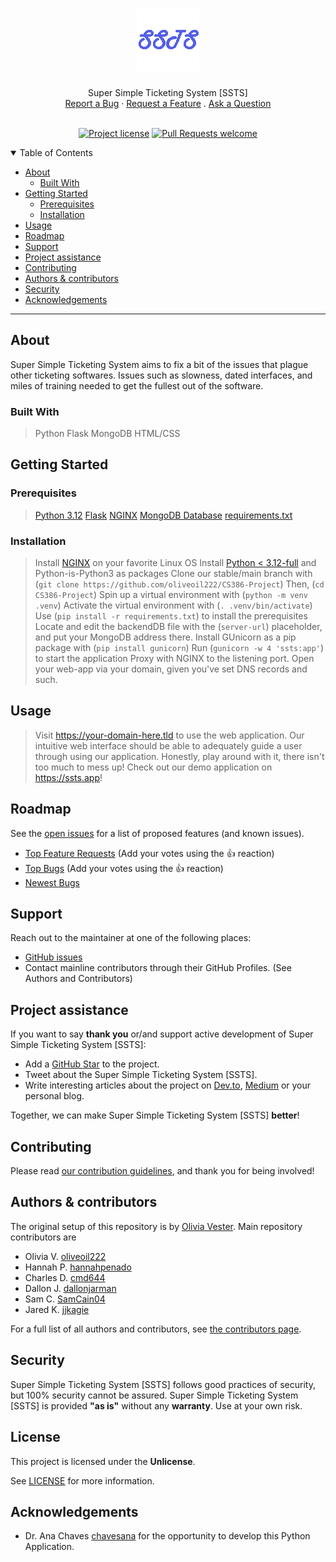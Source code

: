 <h1 align="center">
  <a href="https://github.com/oliveoil222/CS386-Project">
    <img src="docs/images/ssts.png" alt="Logo" width="100" height="100">
  </a>
</h1>

<div align="center">
  Super Simple Ticketing System [SSTS]
  <br />
  <a href="https://github.com/oliveoil222/CS386-Project/issues/new?assignees=&labels=bug&template=01_BUG_REPORT.md&title=bug%3A+">Report a Bug</a>
  ·
  <a href="https://github.com/oliveoil222/CS386-Project/issues/new?assignees=&labels=enhancement&template=02_FEATURE_REQUEST.md&title=feat%3A+">Request a Feature</a>
  .
  <a href="https://github.com/oliveoil222/CS386-Project/issues/new?assignees=&labels=question&template=04_SUPPORT_QUESTION.md&title=support%3A+">Ask a Question</a>
</div>

<div align="center">
<br />

[![Project license](https://img.shields.io/github/license/oliveoil222/CS386-Project.svg?style=flat-square)](LICENSE)
[![Pull Requests welcome](https://img.shields.io/badge/PRs-welcome-ff69b4.svg?style=flat-square)](https://github.com/oliveoil222/CS386-Project/issues?q=is%3Aissue+is%3Aopen+label%3A%22help+wanted%22)

</div>

<details open="open">
<summary>Table of Contents</summary>

- [About](#about)
  - [Built With](#built-with)
- [Getting Started](#getting-started)
  - [Prerequisites](#prerequisites)
  - [Installation](#installation)
- [Usage](#usage)
- [Roadmap](#roadmap)
- [Support](#support)
- [Project assistance](#project-assistance)
- [Contributing](#contributing)
- [Authors & contributors](#authors--contributors)
- [Security](#security)
- [Acknowledgements](#acknowledgements)

</details>

---

## About

Super Simple Ticketing System aims to fix a bit of the issues that plague other ticketing softwares. Issues such as slowness, dated interfaces, and miles of training needed to get the fullest out of the software.

### Built With

> Python
> Flask
> MongoDB
> HTML/CSS

## Getting Started

### Prerequisites

> [Python 3.12](https://python.org)
> [Flask](https://flask.palletsprojects.com/en/3.0.x/)
> [NGINX](https://nginx.org)
> [MongoDB Database](https://mongodb.com)
> [requirements.txt](requirements.txt)

### Installation

> Install [NGINX](https://nginx.org) on your favorite Linux OS
> Install [Python < 3.12-full](https://python.org) and Python-is-Python3 as packages
> Clone our stable/main branch with (`git clone https://github.com/oliveoil222/CS386-Project`)
> Then, (`cd CS386-Project`)
> Spin up a virtual environment with (`python -m venv .venv`)
> Activate the virtual environment with (`. .venv/bin/activate`)
> Use (`pip install -r requirements.txt`) to install the prerequisites
> Locate and edit the backendDB file with the (`server-url`) placeholder, and put your MongoDB address there.
> Install GUnicorn as a pip package with (`pip install gunicorn`)
> Run (`gunicorn -w 4 'ssts:app'`) to start the application
> Proxy with NGINX to the listening port.
> Open your web-app via your domain, given you've set DNS records and such.

## Usage

> Visit https://your-domain-here.tld to use the web application.
> Our intuitive web interface should be able to adequately guide a user through using our application. Honestly, play around with it, there isn't too much to mess up!
> Check out our demo application on https://ssts.app!

## Roadmap

See the [open issues](https://github.com/oliveoil222/CS386-Project/issues) for a list of proposed features (and known issues).

- [Top Feature Requests](https://github.com/oliveoil222/CS386-Project/issues?q=label%3Aenhancement+is%3Aopen+sort%3Areactions-%2B1-desc) (Add your votes using the 👍 reaction)
- [Top Bugs](https://github.com/oliveoil222/CS386-Project/issues?q=is%3Aissue+is%3Aopen+label%3Abug+sort%3Areactions-%2B1-desc) (Add your votes using the 👍 reaction)
- [Newest Bugs](https://github.com/oliveoil222/CS386-Project/issues?q=is%3Aopen+is%3Aissue+label%3Abug)

## Support

Reach out to the maintainer at one of the following places:

- [GitHub issues](https://github.com/oliveoil222/CS386-Project/issues/new?assignees=&labels=question&template=04_SUPPORT_QUESTION.md&title=support%3A+)
- Contact mainline contributors through their GitHub Profiles. (See Authors and Contributors)

## Project assistance

If you want to say **thank you** or/and support active development of Super Simple Ticketing System [SSTS]:

- Add a [GitHub Star](https://github.com/oliveoil222/CS386-Project) to the project.
- Tweet about the Super Simple Ticketing System [SSTS].
- Write interesting articles about the project on [Dev.to](https://dev.to/), [Medium](https://medium.com/) or your personal blog.

Together, we can make Super Simple Ticketing System [SSTS] **better**!

## Contributing

Please read [our contribution guidelines](docs/CONTRIBUTING.md), and thank you for being involved!

## Authors & contributors

The original setup of this repository is by [Olivia Vester](https://github.com/oliveoil222).
Main repository contributors are 
- Olivia V. [oliveoil222](https://github.com/oliveoil222)
- Hannah P. [hannahpenado](https://github.com/hannahpenado)
- Charles D. [cmd644](https://github.com/cmd644)
- Dallon J. [dallonjarman](https://github.com/dallonjarman)
- Sam C. [SamCain04](https://github.com/SamCain04)
- Jared K. [jjkagie](https://github.com/jjkagie)

For a full list of all authors and contributors, see [the contributors page](https://github.com/oliveoil222/CS386-Project/contributors).

## Security

Super Simple Ticketing System [SSTS] follows good practices of security, but 100% security cannot be assured.
Super Simple Ticketing System [SSTS] is provided **"as is"** without any **warranty**. Use at your own risk.

## License

This project is licensed under the **Unlicense**.

See [LICENSE](LICENSE) for more information.

## Acknowledgements
- Dr. Ana Chaves [chavesana](https://github.com/chavesana) for the opportunity to develop this Python Application.